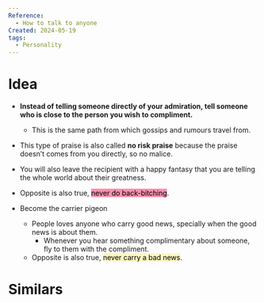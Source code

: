```yaml
---
Reference:
  - How to talk to anyone
Created: 2024-05-19
tags:
  - Personality
---
```

# Idea

* **Instead of telling someone directly of your admiration, tell someone who is close to the person you wish to compliment.**
	* This is the same path from which gossips and rumours travel from.
* This type of praise is also called **no risk praise** because the praise doesn’t comes from you directly, so no malice.
* You will also leave the recipient with a happy fantasy that you are telling the whole world about their greatness.
* Opposite is also true, <mark style="background: #FF5582A6;">never do back-bitching</mark>.

* Become the carrier pigeon
	* People loves anyone who carry good news, specially when the good news is about them. 
		* Whenever you hear something complimentary about someone, fly to them with the compliment.
	* Opposite is also true, <mark style="background: #FFF3A3A6;">never carry a bad news</mark>.
# Similars

